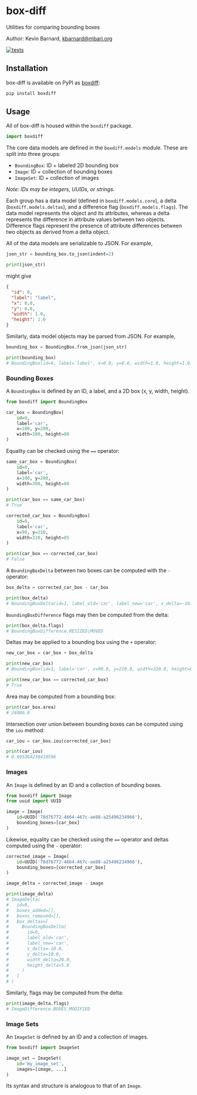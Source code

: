 # box-diff
Utilities for comparing bounding boxes

Author: Kevin Barnard, [kbarnard@mbari.org](mailto:kbarnard@mbari.org)

[![tests](https://github.com/kevinsbarnard/box-diff/workflows/tests/badge.svg)](https://github.com/kevinsbarnard/box-diff/actions/workflows/tests.yml)


## Installation

box-diff is available on PyPI as [boxdiff](https://pypi.org/project/boxdiff/):

```bash
pip install boxdiff
```

## Usage

All of box-diff is housed within the `boxdiff` package.

```python
import boxdiff
```

The core data models are defined in the `boxdiff.models` module. These are split into three groups:
- `BoundingBox`: ID + labeled 2D bounding box
- `Image`: ID + collection of bounding boxes
- `ImageSet`: ID + collection of images

*Note: IDs may be integers, UUIDs, or strings.*

Each group has a data model (defined in `boxdiff.models.core`), a delta (`boxdiff.models.deltas`), and a difference flag (`boxdiff.models.flags`).
The data model represents the object and its attributes, whereas a delta represents the difference in attribute values between two objects.
Difference flags represent the presence of attribute differences between two objects as derived from a delta object.

All of the data models are serializable to JSON. For example,
```python
json_str = bounding_box.to_json(indent=2)

print(json_str)
```
might give
```json
{
  "id": 0,
  "label": "label",
  "x": 0.0,
  "y": 0.0,
  "width": 1.0,
  "height": 1.0
}
```

Similarly, data model objects may be parsed from JSON. For example,
```python
bounding_box = BoundingBox.from_json(json_str)

print(bounding_box)
# BoundingBox(id=0, label='label', x=0.0, y=0.0, width=1.0, height=1.0)
```

### Bounding Boxes

A `BoundingBox` is defined by an ID, a label, and a 2D box (x, y, width, height).

```python
from boxdiff import BoundingBox

car_box = BoundingBox(
    id=0,
    label='car',
    x=100, y=200,
    width=300, height=80
)
```

Equality can be checked using the `==` operator:

```python
same_car_box = BoundingBox(
    id=0,
    label='car',
    x=100, y=200,
    width=300, height=80
)

print(car_box == same_car_box)
# True

corrected_car_box = BoundingBox(
    id=0,
    label='car',
    x=90, y=210,
    width=320, height=85
)

print(car_box == corrected_car_box)
# False
```

A `BoundingBoxDelta` between two boxes can be computed with the `-` operator:

```python
box_delta = corrected_car_box - car_box

print(box_delta)
# BoundingBoxDelta(id=1, label_old='car', label_new='car', x_delta=-10.0, y_delta=10.0, width_delta=20.0, height_delta=5.0)
```

`BoundingBoxDifference` flags may then be computed from the delta:

```python
print(box_delta.flags)
# BoundingBoxDifference.RESIZED|MOVED
```

Deltas may be applied to a bounding box using the `+` operator:

```python
new_car_box = car_box + box_delta

print(new_car_box)
# BoundingBox(id=1, label='car', x=90.0, y=210.0, width=320.0, height=85.0)

print(new_car_box == corrected_car_box)
# True
```

Area may be computed from a bounding box:

```python
print(car_box.area)
# 24000.0
```

Intersection over union between bounding boxes can be computed using the `iou` method:

```python
car_iou = car_box.iou(corrected_car_box)

print(car_iou)
# 0.695364238410596
```

### Images

An `Image` is defined by an ID and a collection of bounding boxes.

```python
from boxdiff import Image
from uuid import UUID

image = Image(
    id=UUID('78d76772-4664-467c-ae88-a25496234966'),
    bounding_boxes=[car_box]
)
```

Likewise, equality can be checked using the `==` operator and deltas computed using the `-` operator:

```python
corrected_image = Image(
    id=UUID('78d76772-4664-467c-ae88-a25496234966'),
    bounding_boxes=[corrected_car_box]
)

image_delta = corrected_image - image

print(image_delta)
# ImageDelta(
#   id=0, 
#   boxes_added=[], 
#   boxes_removed=[], 
#   box_deltas=[
#     BoundingBoxDelta(
#       id=0, 
#       label_old='car', 
#       label_new='car', 
#       x_delta=-10.0, 
#       y_delta=10.0, 
#       width_delta=20.0, 
#       height_delta=5.0
#     )
#   ]
# )
```

Similarly, flags may be computed from the delta:

```python
print(image_delta.flags)
# ImageDifference.BOXES_MODIFIED
```

### Image Sets

An `ImageSet` is defined by an ID and a collection of images.

```python
from boxdiff import ImageSet

image_set = ImageSet(
    id='my_image_set',
    images=[image, ...]
)
```

Its syntax and structure is analogous to that of an `Image`.
